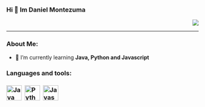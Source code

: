 ### Hi 👋 Im Daniel Montezuma
<div id="header" align="right">
<img src=https://media.giphy.com/media/RbDKaczqWovIugyJmW/giphy.gif  widht="150"/>
</div>

<div 
<h1 align="center" Hi 👋 Im Daniel Montezuma <h1/>
</div>

---
### About Me:
- 🌱 I’m currently learning **Java, Python and Javascript**

<div align="left">
<h3> Languages and tools: <h3/>
<div>
  <img src=https://es.vexels.com/png-svg/vista-previa/166401/icono-del-lenguaje-de-programacion-java  title="Java" alt="Java" width="40" height="40"/>&nbsp
  <img src=https://icon-icons.com/es/icono/python/104452  title="Python" alt="Python" width="40" height="40"/>&nbsp
  <img src=![image](https://user-images.githubusercontent.com/103274916/197831235-90b5d91a-4a3f-413a-8b07-69866cf2d5ff.png)
 title="Javascript" alt="Javascript" width="40" height="40"/>&nbsp
</div>
